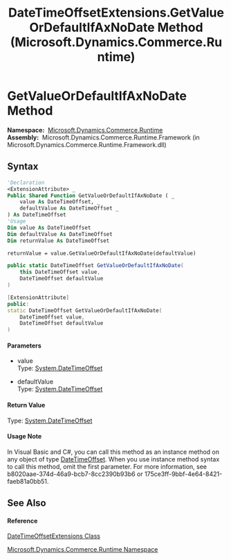 ﻿---
title: DateTimeOffsetExtensions.GetValueOrDefaultIfAxNoDate Method  (Microsoft.Dynamics.Commerce.Runtime)
TOCTitle: GetValueOrDefaultIfAxNoDate Method
ms:assetid: M:Microsoft.Dynamics.Commerce.Runtime.DateTimeOffsetExtensions.GetValueOrDefaultIfAxNoDate(System.DateTimeOffset,System.DateTimeOffset)
ms:mtpsurl: https://technet.microsoft.com/en-us/library/microsoft.dynamics.commerce.runtime.datetimeoffsetextensions.getvalueordefaultifaxnodate(v=AX.60)
ms:contentKeyID: 65318584
ms.date: 05/18/2015
mtps_version: v=AX.60
f1_keywords:
- Microsoft.Dynamics.Commerce.Runtime.DateTimeOffsetExtensions.GetValueOrDefaultIfAxNoDate
dev_langs:
- CSharp
- C++
- VB
---

# GetValueOrDefaultIfAxNoDate Method

**Namespace:**  [Microsoft.Dynamics.Commerce.Runtime](microsoft-dynamics-commerce-runtime-namespace.md)  
**Assembly:**  Microsoft.Dynamics.Commerce.Runtime.Framework (in Microsoft.Dynamics.Commerce.Runtime.Framework.dll)

## Syntax

``` vb
'Declaration
<ExtensionAttribute> _
Public Shared Function GetValueOrDefaultIfAxNoDate ( _
    value As DateTimeOffset, _
    defaultValue As DateTimeOffset _
) As DateTimeOffset
'Usage
Dim value As DateTimeOffset
Dim defaultValue As DateTimeOffset
Dim returnValue As DateTimeOffset

returnValue = value.GetValueOrDefaultIfAxNoDate(defaultValue)
```

``` csharp
public static DateTimeOffset GetValueOrDefaultIfAxNoDate(
    this DateTimeOffset value,
    DateTimeOffset defaultValue
)
```

``` c++
[ExtensionAttribute]
public:
static DateTimeOffset GetValueOrDefaultIfAxNoDate(
    DateTimeOffset value, 
    DateTimeOffset defaultValue
)
```

#### Parameters

  - value  
    Type: [System.DateTimeOffset](https://technet.microsoft.com/en-us/library/bb341783\(v=ax.60\))  

<!-- end list -->

  - defaultValue  
    Type: [System.DateTimeOffset](https://technet.microsoft.com/en-us/library/bb341783\(v=ax.60\))  

#### Return Value

Type: [System.DateTimeOffset](https://technet.microsoft.com/en-us/library/bb341783\(v=ax.60\))  

#### Usage Note

In Visual Basic and C\#, you can call this method as an instance method on any object of type [DateTimeOffset](https://technet.microsoft.com/en-us/library/bb341783\(v=ax.60\)). When you use instance method syntax to call this method, omit the first parameter. For more information, see b8020aae-374d-46a9-bcb7-8cc2390b93b6 or 175ce3ff-9bbf-4e64-8421-faeb81a0bb51.

## See Also

#### Reference

[DateTimeOffsetExtensions Class](datetimeoffsetextensions-class-microsoft-dynamics-commerce-runtime.md)

[Microsoft.Dynamics.Commerce.Runtime Namespace](microsoft-dynamics-commerce-runtime-namespace.md)


